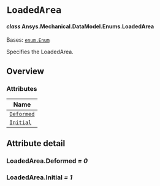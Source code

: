 # `LoadedArea`

<a id="ansys.mechanical.stubs.v242.Ansys.Mechanical.DataModel.Enums.LoadedArea"></a>

#### *class* Ansys.Mechanical.DataModel.Enums.LoadedArea

Bases: [`enum.Enum`](https://docs.python.org/3/library/enum.html#enum.Enum)

Specifies the LoadedArea.

<!-- !! processed by numpydoc !! -->

<a id="overview"></a>

## Overview

### Attributes

| Name |
| -------------------------------------------------------------------------------------------------------- |
| [`Deformed`](#LoadedArea.Deformed) |
| [`Initial`](#LoadedArea.Initial) |

<a id="attribute-detail"></a>

## Attribute detail

<a id="LoadedArea.Deformed"></a>

### LoadedArea.Deformed *= 0*

<a id="LoadedArea.Initial"></a>

### LoadedArea.Initial *= 1*


